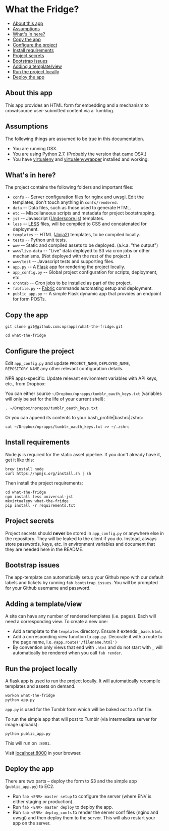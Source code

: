What the Fridge?
=========================

* [About this app](#about-this-app)
* [Assumptions](#assumptions)
* [What's in here?](#whats-in-here)
* [Copy the app](#copy-the-app)
* [Configure the project](#configure-the-project)
* [Install requirements](#install-requirements)
* [Project secrets](#project-secrets)
* [Bootstrap issues](#bootstrap-issues)
* [Adding a template/view](#adding-a-templateview)
* [Run the project locally](#run-the-project-locally)
* [Deploy the app](#deploy-to-s3)

About this app
-------------------

This app provides an HTML form for embedding and a mechanism to crowdsource user-submitted content via a Tumblog.

Assumptions
-----------

The following things are assumed to be true in this documentation.

* You are running OSX.
* You are using Python 2.7. (Probably the version that came OSX.)
* You have [virtualenv](https://pypi.python.org/pypi/virtualenv) and [virtualenvwrapper](https://pypi.python.org/pypi/virtualenvwrapper) installed and working.

What's in here?
---------------

The project contains the following folders and important files:

* ``confs`` -- Server configuration files for nginx and uwsgi. Edit the templates, don't touch anything in ``confs/rendered``.
* ``data`` -- Data files, such as those used to generate HTML.
* ``etc`` -- Miscellaneous scripts and metadata for project bootstrapping.
* ``jst`` -- Javascript ([Underscore.js](http://documentcloud.github.com/underscore/#template)) templates.
* ``less`` -- [LESS](http://lesscss.org/) files, will be compiled to CSS and concatenated for deployment.
* ``templates`` -- HTML ([Jinja2](http://jinja.pocoo.org/docs/)) templates, to be compiled locally.
* ``tests`` -- Python unit tests.
* ``www`` -- Static and compiled assets to be deployed. (a.k.a. "the output")
* ``www/live-data`` -- "Live" data deployed to S3 via cron jobs or other mechanisms. (Not deployed with the rest of the project.)
* ``www/test`` -- Javascript tests and supporting files.
* ``app.py`` -- A [Flask](http://flask.pocoo.org/) app for rendering the project locally.
* ``app_config.py`` -- Global project configuration for scripts, deployment, etc.
* ``crontab`` -- Cron jobs to be installed as part of the project.
* ``fabfile.py`` -- [Fabric](http://docs.fabfile.org/en/latest/) commands automating setup and deployment.
* ``public_app.py`` -- A simple Flask dynamic app that provides an endpoint for form POSTs.

Copy the app
-----------------

```
git clone git@github.com:nprapps/what-the-fridge.git

cd what-the-fridge
```

Configure the project
---------------------

Edit ``app_config.py`` and update ``PROJECT_NAME``, ``DEPLOYED_NAME``, ``REPOSITORY_NAME`` any other relevant configuration details.

NPR apps-specific: Update relevant environment variables with API keys, etc., from Dropbox:

You can either source ``~/Dropbox/nprapps/tumblr_oauth_keys.txt`` (variables will only be set for the life of your current shell):

```
. ~/Dropbox/nprapps/tumblr_oauth_keys.txt
```

Or you can append its contents to your bash_profile|bashrc|zshrc:

```
cat ~/Dropbox/nprapps/tumblr_oauth_keys.txt >> ~/.zshrc
```

Install requirements
--------------------

Node.js is required for the static asset pipeline. If you don't already have it, get it like this:

```
brew install node
curl https://npmjs.org/install.sh | sh
```

Then install the project requirements:

```
cd what-the-fridge
npm install less universal-jst
mkvirtualenv what-the-fridge
pip install -r requirements.txt
```

Project secrets
---------------

Project secrets should **never** be stored in ``app_config.py`` or anywhere else in the repository. They will be leaked to the client if you do. Instead, always store passwords, keys, etc. in environment variables and document that they are needed here in the README.

Bootstrap issues
----------------

The app-template can automatically setup your Github repo with our default labels and tickets by running ``fab bootstrap_issues``. You will be prompted for your Github username and password.

Adding a template/view
----------------------

A site can have any number of rendered templates (i.e. pages). Each will need a corresponding view. To create a new one:

* Add a template to the ``templates`` directory. Ensure it extends ``_base.html``.
* Add a corresponding view function to ``app.py``. Decorate it with a route to the page name, i.e. ``@app.route('/filename.html')``
* By convention only views that end with ``.html`` and do not start with ``_``  will automatically be rendered when you call ``fab render``.

Run the project locally
-----------------------

A flask app is used to run the project locally. It will automatically recompile templates and assets on demand.

```
workon what-the-fridge
python app.py
```

`app.py` is used for the Tumblr form which will be baked out to a flat file.

To run the simple app that will post to Tumblr (via intermediate server for image uploads):

```
python public_app.py
```

This will run on `:8001`.

Visit [localhost:8000](http://localhost:8000) in your browser.

Deploy the app
------------

There are two parts – deploy the form to S3 and the simple app (`public_app.py`) to EC2.

* Run ``fab <ENV> master setup`` to configure the server (where ENV is either staging or production).
* Run ``fab <ENV> master deploy`` to deploy the app.
* Run ``fab <ENV> deploy_confs`` to render the server conf files (nginx and uwsgi) and then deploy them to the server. This will also restart your app on the server.
